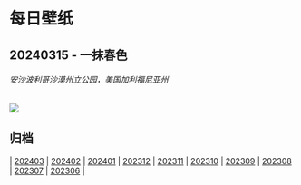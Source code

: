 # 每日壁纸

## 20240315 - 一抹春色

###### 安沙波利哥沙漠州立公园，美国加利福尼亚州

![](https://www.bing.com/th?id=OHR.AnzaBorregoBloom_ZH-CN8284458835_UHD.jpg)

## 归档

| [202403](/202403/README.md)
| [202402](/202402/README.md)
| [202401](/202401/README.md)
| [202312](/202312/README.md)
| [202311](/202311/README.md)
| [202310](/202310/README.md)
| [202309](/202309/README.md)
| [202308](/202308/README.md)
| [202307](/202307/README.md)
| [202306](/202306/README.md)
|